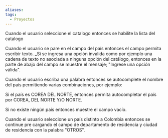 ```yaml
---
aliases: 
tags:
  - Proyectos
---
```

Cuando el usuario seleccione el catalogo entonces se habilite la lista del catalogo

Cuando el usuario se pare en el campo del país entonces el campo permita escribir texto. _Si se ingresa una opción invalida como por ejemplo una cadena de texto no asociada a ninguna opción del catálogo, entonces en la parte de abajo del campo se muestre el mensaje; "Ingrese una opción válida".

Cuando el usuario escriba una palabra entonces se autocomplete el nombre del país permitiendo varias combinaciones, por ejemplo: 

Si el país es COREA DEL NORTE, entonces permita autocompletar el país por COREA, DEL NORTE Y/O NORTE.

Si no existe ningún país entonces muestre el campo vacío.

Cuando el usuario seleccione un país distinto a Colombia entonces se continue pre cargando el campo de departamento de residencia y ciudad de residencia con la palabra "OTROS".